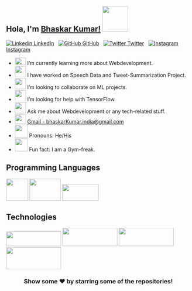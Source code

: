 ## Hola, I'm [Bhaskar Kumar!](https://bhaskarkumar1.github.io/cv/) <img src="https://c.tenor.com/nebZyl8oN7IAAAAi/wave-hello.gif" width="70" height="70" />



[![Linkedin](https://cdn.iconscout.com/icon/free/png-64/linkedin-160-461814.png) LinkedIn](https://linkedin.com/in/bhaskar-kumar-61a3271b3/)
&nbsp;
[![GitHub](https://cdn.iconscout.com/icon/free/png-64/developer-tool-1889493-1597553.png) GitHub](https://github.com/bhaskarkumar1)
&nbsp;
[![Twitter](https://cdn.iconscout.com/icon/free/png-64/twitter-241-721979.png) Twitter](https://twitter.com/bhaskarkumar_)
&nbsp;
[![Instagram](https://cdn.iconscout.com/icon/free/png-64/instagram-216-721958.png) Instagram](https://www.instagram.com/bhaskar__kumar_singh/)
&nbsp;
<br />
- <img src="https://c.tenor.com/H6CIWtKHIM0AAAAi/telescope-objects.gif" width="30" height="20" /> I’m currently learning more about Webdevelopment.
- <img src="https://c.tenor.com/PVaqycnQmZoAAAAi/grinning-face-with-big-eyes-people.gif" width="30" height="30" /> I have worked on Speech Data and Tweet-Summarization Project.
- <img src="https://c.tenor.com/dfCZMG1AxAoAAAAi/soccer-ball-joypixels.gif" width="30" height="30" /> I’m looking to collaborate on ML projects.
- <img src="https://c.tenor.com/EqR9Eq-A9xMAAAAi/thinking-face-people.gif" width="30" height="30" /> I’m looking for help with TensorFlow.
- <img src="https://c.tenor.com/y4CB6Si7MSQAAAAi/question-mark-symbols.gif" width="30" height="30" />  Ask me about Webdevelopment or any tech-related stuff.
- <img src="https://c.tenor.com/9_X3DEtd-xoAAAAi/gmail.gif" width="30" height="25" /> [Gmail - bhaskarKumar.india@gmail.com](bhaskarKumar.india@gmail.com) 
- <img src="https://c.tenor.com/DFZ_22hpHjsAAAAi/man-shrugging-people.gif" width="35" height="35" /> Pronouns: He/His
- <img src="https://c.tenor.com/q9_vg_S25VgAAAAi/weightlifting-activity.gif" width="35" height="35" />  Fun fact: I am a Gym-freak.

## Programming Languages
<img src="https://c.tenor.com/4HB9Nz7r4PsAAAAi/java-coffee.gif" width="60" height="60" /> <img src="https://c.tenor.com/TReUojNlZ6wAAAAi/js-javascript.gif" width="85" height="60" /> <img src="https://c.tenor.com/_7r8RXryt3QAAAAC/python-powered.gif" width="100" height="45" />
<br />

## Technologies
<img src="https://webassets.mongodb.com/_com_assets/cms/mongodb_logo1-76twgcu2dm.png" width="150" height="40" />    <img src="https://miro.medium.com/max/1400/1*i2fRBk3GsYLeUk_Rh7AzHw.png" width="150" height="50" />   <img src="https://www.vhv.rs/dpng/d/612-6126558_react-logo-png-react-js-logo-svg-transparent.png" width="150" height="50" /><img src="https://upload.wikimedia.org/wikipedia/commons/thumb/d/d9/Node.js_logo.svg/1280px-Node.js_logo.svg.png" width="150" height="60" />

<div align="center">

### Show some ❤️ by starring some of the repositories!

</div>

